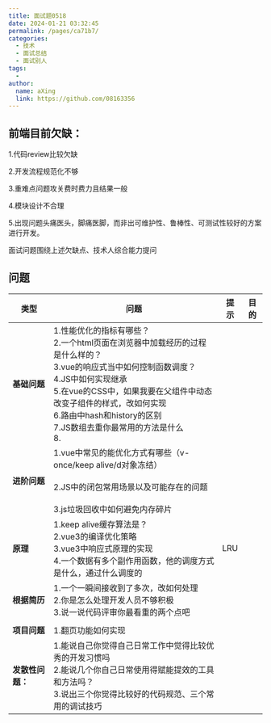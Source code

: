 ```yaml
---
title: 面试题0518
date: 2024-01-21 03:32:45
permalink: /pages/ca71b7/
categories:
  - 技术
  - 面试总结
  - 面试别人
tags:
  - 
author: 
  name: aXing
  link: https://github.com/08163356
---
```

## 前端目前欠缺：

1.代码review比较欠缺

2.开发流程规范化不够

3.重难点问题攻关费时费力且结果一般

4.模块设计不合理

5.出现问题头痛医头，脚痛医脚，而非出可维护性、鲁棒性、可测试性较好的方案进行开发。

面试问题围绕上述欠缺点、技术人综合能力提问

## 问题

| 类型             | 问题                                                         | 提示 | 目的 |
| ---------------- | ------------------------------------------------------------ | ---- | ---- |
| **基础问题**     | 1.性能优化的指标有哪些？<br />2.一个html页面在浏览器中加载经历的过程是什么样的？<br />3.vue的响应式当中如何控制函数调度？<br />4.JS中如何实现继承<br />5.在vue的CSS中，如果我要在父组件中动态改变子组件的样式，改如何实现<br />6.路由中hash和history的区别<br />7.JS数组去重你最常用的方法是什么<br />8. |      |      |
| **进阶问题**     | 1.vue中常见的能优化方式有哪些（v-once/keep alive/d对象冻结）<br /><br />2.JS中的闭包常用场景以及可能存在的问题<br /><br />3.js垃圾回收中如何避免内存碎片 |      |      |
| **原理**         | 1.keep alive缓存算法是？<br />2.vue3的编译优化策略<br />3.vue3中响应式原理的实现<br />4.一个数据有多个副作用函数，他的调度方式是什么，通过什么调度的 | LRU  |      |
| **根据简历**     | 1.一个一瞬间接收到了多次，改如何处理<br />2.你是怎么处理开发人员不够积极<br />3.说一说代码评审你最看重的两个点吧 |      |      |
|                  |                                                              |      |      |
| **项目问题**     | 1.翻页功能如何实现                                           |      |      |
| **发散性问题：** | 1.能说自己你觉得自己日常工作中觉得比较优秀的开发习惯吗<br />2.能说几个你自己日常使用得赋能提效的工具和方法吗？<br />3.说出三个你觉得比较好的代码规范、三个常用的调试技巧 |      |      |



